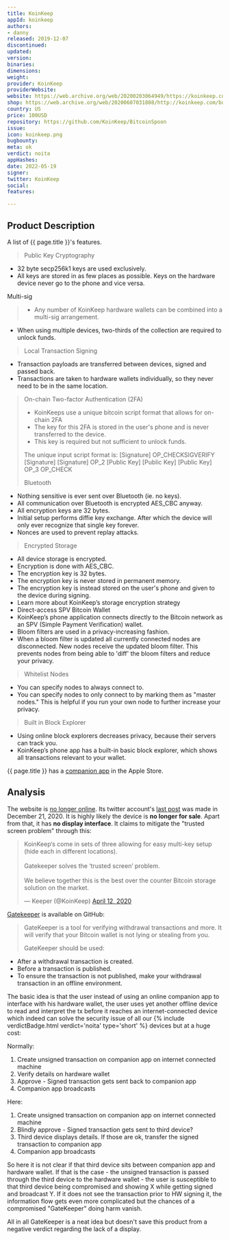 ```yaml
---
title: KoinKeep
appId: koinkeep
authors:
- danny
released: 2019-12-07
discontinued: 
updated: 
version: 
binaries: 
dimensions: 
weight: 
provider: KoinKeep
providerWebsite: 
website: https://web.archive.org/web/20200203064949/https://koinkeep.com/
shop: https://web.archive.org/web/20200607031808/http://koinkeep.com/buy/
country: US
price: 100USD
repository: https://github.com/KoinKeep/BitcoinSpoon
issue: 
icon: koinkeep.png
bugbounty: 
meta: ok
verdict: noita
appHashes: 
date: 2022-05-19
signer: 
twitter: KoinKeep
social: 
features: 

---
```


## Product Description 

A list of {{ page.title }}'s features.

> Public Key Cryptography
>
- 32 byte secp256k1 keys are used exclusively.
- All keys are stored in as few places as possible. Keys on the hardware device never go to the phone and vice versa.
>
Multi-sig
> - Any number of KoinKeep hardware wallets can be combined into a multi-sig arrangement.
- When using multiple devices, two-thirds of the collection are required to unlock funds.
>
> Local Transaction Signing
- Transaction payloads are transferred between devices, signed and passed back.
- Transactions are taken to hardware wallets individually, so they never need to be in the same location.
>
> On-chain Two-factor Authentication (2FA)
> - KoinKeeps use a unique bitcoin script format that allows for on-chain 2FA
> - The key for this 2FA is stored in the user's phone and is never transferred to the device.
> - This key is required but not sufficient to unlock funds.
>
> The unique input script format is: [Signature] OP_CHECKSIGVERIFY [Signature] [Signature] OP_2 [Public Key] [Public Key] [Public Key] OP_3 OP_CHECK
>
> Bluetooth
- Nothing sensitive is ever sent over Bluetooth (ie. no keys).
- All communication over Bluetooth is encrypted AES_CBC anyway.
- All encryption keys are 32 bytes.
- Initial setup performs diffie key exchange. After which the device will only ever recognize that single key forever.
- Nonces are used to prevent replay attacks.
>
> Encrypted Storage
- All device storage is encrypted.
- Encryption is done with AES_CBC.
- The encryption key is 32 bytes.
- The encryption key is never stored in permanent memory.
- The encryption key is instead stored on the user's phone and given to the device during signing.
- Learn more about KoinKeep’s storage encryption strategy
- Direct-access SPV Bitcoin Wallet
- KoinKeep’s phone application connects directly to the Bitcoin network as an SPV (Simple Payment Verification) wallet.
- Bloom filters are used in a privacy-increasing fashion.
- When a bloom filter is updated all currently connected nodes are disconnected. New nodes receive the updated bloom filter. This prevents nodes from being able to 'diff' the bloom filters and reduce your privacy.
>
> Whitelist Nodes
- You can specify nodes to always connect to.
- You can specify nodes to only connect to by marking them as "master nodes." This is helpful if you run your own node to further increase your privacy.
>
> Built in Block Explorer
- Using online block explorers decreases privacy, because their servers can track you.
- KoinKeep’s phone app has a built-in basic block explorer, which shows all transactions relevant to your wallet.

{{ page.title }} has a [companion app](https://apps.apple.com/us/app/koinkeep/id1492540597) in the Apple Store.

## Analysis 

The website is [no longer online](https://www.isitdownrightnow.com/koinkeep.com.html). Its twitter account's [last post](https://twitter.com/KoinKeep/status/1340756308572528642) was made in December 21, 2020. It is highly likely the device is **no longer for sale**. Apart from that, it has **no display interface**. It claims to mitigate the "trusted screen problem" through this: 

<blockquote class="twitter-tweet"><p lang="en" dir="ltr">KoinKeep‘s come in sets of three allowing for easy multi-key setup (hide each in different locations).<br><br>Gatekeeper solves the ‘trusted screen’ problem.<br><br>We believe together this is the best over the counter Bitcoin storage solution on the market.</p>&mdash; Keeper (@KoinKeep) <a href="https://twitter.com/KoinKeep/status/1249480166184648704?ref_src=twsrc%5Etfw">April 12, 2020</a></blockquote> <script async src="https://platform.twitter.com/widgets.js" charset="utf-8"></script>

[Gatekeeper](https://github.com/KoinKeep/GateKeeper) is available on GitHub:

> GateKeeper is a tool for verifying withdrawal transactions and more. It will verify that your Bitcoin wallet is not lying or stealing from you.
>
> GateKeeper should be used:
>
- After a withdrawal transaction is created.
- Before a transaction is published.
- To ensure the transaction is not published, make your withdrawal transaction in an offline environment.

The basic idea is that the user instead of using an online companion app to interface with his hardware wallet, the user uses yet another offline device to read and interpret the tx before it reaches an internet-connected device which indeed can solve the security issue of all our {% include verdictBadge.html verdict='noita' type='short' %} devices but at a huge cost:

Normally:

1. Create unsigned transaction on companion app on internet connected machine
2. Verify details on hardware wallet
3. Approve - Signed transaction gets sent back to companion app
4. Companion app broadcasts

Here:

1. Create unsigned transaction on companion app on internet connected machine
2. Blindly approve - Signed transaction gets sent to third device?
3. Third device displays details. If those are ok, transfer the signed transaction to companion app
4. Companion app broadcasts

So here it is not clear if that third device sits between companion app and hardware wallet. If that is the case - the unsigned transaction is passed through the third device to the hardware wallet - the user is susceptible to that third device being compromised and showing X while getting signed and broadcast Y. If it does not see the transaction prior to HW signing it, the information flow gets even more complicated but the chances of a compromised "GateKeeper" doing harm vanish.

All in all GateKeeper is a neat idea but doesn't save this product from a negative verdict regarding the lack of a display.
